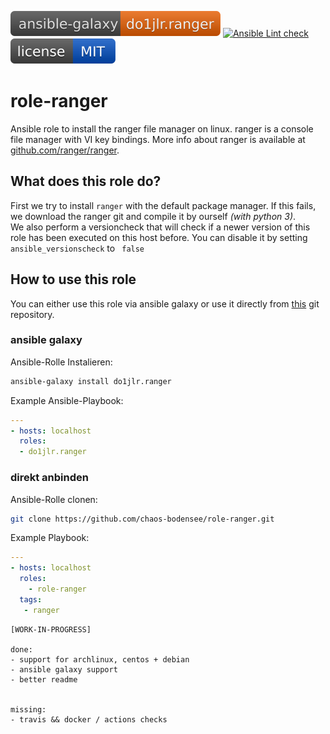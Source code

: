 [![Ansible Galaxy](https://raw.githubusercontent.com/chaos-bodensee/role-ranger/master/.github/galaxy.svg?sanitize=true)](https://galaxy.ansible.com/do1jlr/ranger)
[![Ansible Lint check](https://github.com/chaos-bodensee/role-ranger/workflows/Ansible%20Lint%20check/badge.svg)](https://github.com/chaos-bodensee/role-ranger/actions?query=workflow%3A%22Ansible+Lint+check%22)
[![MIT License](https://raw.githubusercontent.com/chaos-bodensee/role-ranger/master/.github/license.svg?sanitize=true)](https://github.com/chaos-bodensee/role-ranger/blob/master/LICENSE)

 role-ranger
==============

Ansible role to install the ranger file manager on linux. ranger is a console file manager with VI key bindings. More info about ranger is available at [github.com/ranger/ranger](https://github.com/ranger/ranger.git).


 What does this role do?
-------------
First we try to install ``ranger`` with the default package manager.
If this fails, we download the ranger git and compile it by ourself *(with python 3)*.<br/>
We also perform a versioncheck that will check if a newer version of this role has been executed on this host before. You can disable it by setting ``ansible_versionscheck`` to `` false``

 How to use this role
-------------
You can either use this role via ansible galaxy or use it directly from [this](https://github.com/chaos-bodensee/role-ansible_version.git) git repository.

### ansible galaxy

Ansible-Rolle Instalieren:
```bash
ansible-galaxy install do1jlr.ranger
```

Example Ansible-Playbook:
```yml
---
- hosts: localhost
  roles:
  - do1jlr.ranger
```

### direkt anbinden

Ansible-Rolle clonen:
```bash
git clone https://github.com/chaos-bodensee/role-ranger.git
```

Example Playbook:
```yaml
---
- hosts: localhost
  roles:
    - role-ranger
  tags:
   - ranger
```


```
[WORK-IN-PROGRESS]

done:
- support for archlinux, centos + debian
- ansible galaxy support
- better readme


missing:
- travis && docker / actions checks
```
